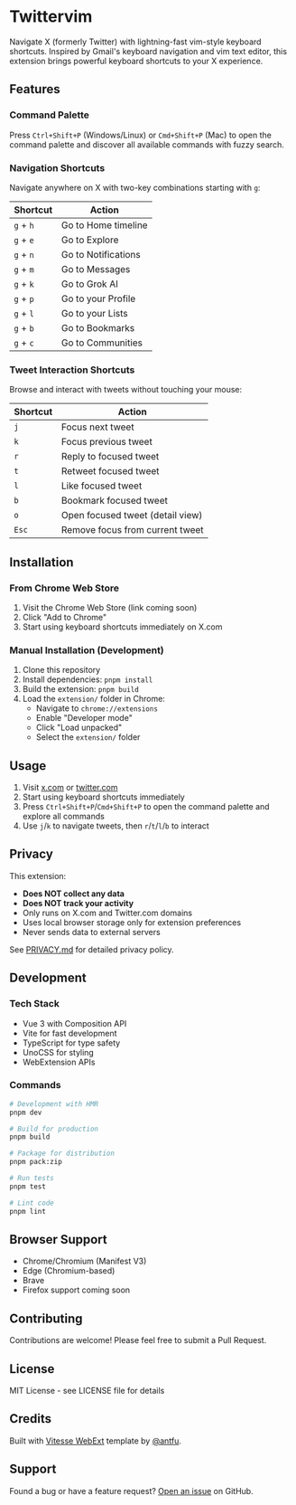 # Twittervim

Navigate X (formerly Twitter) with lightning-fast vim-style keyboard shortcuts. Inspired by Gmail's keyboard navigation and vim text editor, this extension brings powerful keyboard shortcuts to your X experience.

## Features

### Command Palette
Press `Ctrl+Shift+P` (Windows/Linux) or `Cmd+Shift+P` (Mac) to open the command palette and discover all available commands with fuzzy search.

### Navigation Shortcuts

Navigate anywhere on X with two-key combinations starting with `g`:

| Shortcut | Action |
|----------|--------|
| `g` + `h` | Go to Home timeline |
| `g` + `e` | Go to Explore |
| `g` + `n` | Go to Notifications |
| `g` + `m` | Go to Messages |
| `g` + `k` | Go to Grok AI |
| `g` + `p` | Go to your Profile |
| `g` + `l` | Go to your Lists |
| `g` + `b` | Go to Bookmarks |
| `g` + `c` | Go to Communities |

### Tweet Interaction Shortcuts

Browse and interact with tweets without touching your mouse:

| Shortcut | Action |
|----------|--------|
| `j` | Focus next tweet |
| `k` | Focus previous tweet |
| `r` | Reply to focused tweet |
| `t` | Retweet focused tweet |
| `l` | Like focused tweet |
| `b` | Bookmark focused tweet |
| `o` | Open focused tweet (detail view) |
| `Esc` | Remove focus from current tweet |

## Installation

### From Chrome Web Store
1. Visit the Chrome Web Store (link coming soon)
2. Click "Add to Chrome"
3. Start using keyboard shortcuts immediately on X.com

### Manual Installation (Development)
1. Clone this repository
2. Install dependencies: `pnpm install`
3. Build the extension: `pnpm build`
4. Load the `extension/` folder in Chrome:
   - Navigate to `chrome://extensions`
   - Enable "Developer mode"
   - Click "Load unpacked"
   - Select the `extension/` folder

## Usage

1. Visit [x.com](https://x.com) or [twitter.com](https://twitter.com)
2. Start using keyboard shortcuts immediately
3. Press `Ctrl+Shift+P`/`Cmd+Shift+P` to open the command palette and explore all commands
4. Use `j`/`k` to navigate tweets, then `r`/`t`/`l`/`b` to interact

## Privacy

This extension:
- **Does NOT collect any data**
- **Does NOT track your activity**
- Only runs on X.com and Twitter.com domains
- Uses local browser storage only for extension preferences
- Never sends data to external servers

See [PRIVACY.md](./PRIVACY.md) for detailed privacy policy.

## Development

### Tech Stack
- Vue 3 with Composition API
- Vite for fast development
- TypeScript for type safety
- UnoCSS for styling
- WebExtension APIs

### Commands
```bash
# Development with HMR
pnpm dev

# Build for production
pnpm build

# Package for distribution
pnpm pack:zip

# Run tests
pnpm test

# Lint code
pnpm lint
```

## Browser Support

- Chrome/Chromium (Manifest V3)
- Edge (Chromium-based)
- Brave
- Firefox support coming soon

## Contributing

Contributions are welcome! Please feel free to submit a Pull Request.

## License

MIT License - see LICENSE file for details

## Credits

Built with [Vitesse WebExt](https://github.com/antfu/vitesse-webext) template by [@antfu](https://github.com/antfu).

## Support

Found a bug or have a feature request? [Open an issue](https://github.com/codybontecou/twittervim/issues) on GitHub.
